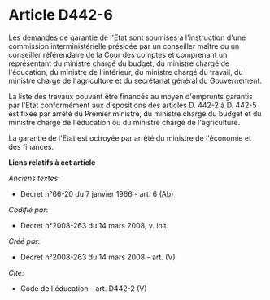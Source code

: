 # Article D442-6

Les demandes de garantie de l'Etat sont soumises à l'instruction d'une commission interministérielle présidée par un
conseiller maître ou un conseiller référendaire de la Cour des comptes et comprenant un représentant du ministre chargé du
budget, du ministre chargé de l'éducation, du ministre de l'intérieur, du ministre chargé du travail, du ministre chargé de
l'agriculture et du secrétariat général du Gouvernement. 

La liste des travaux pouvant être financés au moyen d'emprunts garantis par l'Etat conformément aux dispositions des articles
D. 442-2 à D. 442-5 est fixée par arrêté du Premier ministre, du ministre chargé du budget et du ministre chargé de
l'éducation ou du ministre chargé de l'agriculture. 

La garantie de l'Etat est octroyée par arrêté du ministre de l'économie et des finances.

**Liens relatifs à cet article**

_Anciens textes_:

  - Décret n°66-20 du 7 janvier 1966 - art. 6 (Ab)

_Codifié par_:

  - Décret n°2008-263 du 14 mars 2008, v. init.

_Créé par_:

  - Décret n°2008-263 du 14 mars 2008 - art. (V)

_Cite_:

  - Code de l'éducation - art. D442-2 (V)
